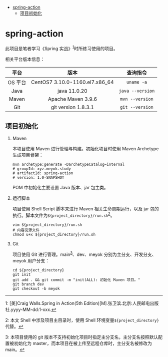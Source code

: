 - [spring-action](#spring-action)
  - [项目初始化](#项目初始化)

# spring-action

此项目是笔者学习《Spring 实战》<sup id="SpringInAction">[1](#footnote1)</sup>时所练习使用的项目。

相关平台版本信息：

|  平台   |              版本              |     查询指令     |
| :-----: | :----------------------------: | :--------------: |
| OS 平台 | CentOS7 3.10.0-1160.el7.x86_64 |    `uname -a`    |
|  Java   |          java 11.0.20          | `java --version` |
|  Maven  |       Apache Maven 3.9.6       | `mvn --version`  |
|   Git   |      git version 1.8.3.1       | `git --version`  |

## 项目初始化

1. Maven

   本项目使用 Maven 进行管理与构建。初始化项目时使用 Maven Archetype 生成项目骨架：

   ```shell
   mvn archetype:generate -DarchetypeCatalog=internal
   # groupId: xyz.meyok.study
   # artifactId: spring-action
   # version: 1.0-SNAPSHOT
   ```

   POM 中初始化主要设置 Java 版本、jar 包主类。

2. 运行脚本

   项目使用 Shell Script 脚本来进行 Maven 相关生命周期运行，以及 jar 包的执行。脚本文件为`${project_directory}/run.sh`<sup id="ProjectDirectory">[2](#footnote2)</sup>。

   ```shell
   vim ${project_directory}/run.sh
   # 内容见源文件
   chmod u+x ${project_directory}/run.sh
   ```

3. Git

   项目使用 Git 进行管理。main<sup id="MainBranchName">[3](#footnote3)</sup>、dev、meyok 分别为主分支、开发分支、meyok 用户分支：

   ```shell
   cd ${project_directory}
   git init
   git add . && git commit -m "init(ALL): 初始化 Maven 项目。"
   git branch dev
   git checkout -b meyok
   ```

---

<a id="footnote1">1</a>: [美]Craig Walls.Spring in Action(5th Edition)[M].张卫滨.北京:人民邮电出版社.yyyy-MM-dd:1-xxx.[↩](#SpringInAction)

<a id="footnote2">2</a>: 本文 Shell 中涉及项目主目录时，使用 Shell 环境变量`${project_directory}`代替。[↩](#ProjectDirectory)

<a id="footnote3">3</a>: 本项目使用的 git 版本不支持初始化项目时指定主分支名，主分支名按照默认配置被初始化为 master，而本项目在被上传至远程仓库时，主分支名被修改为 main。[↩](#MainBranchName)
